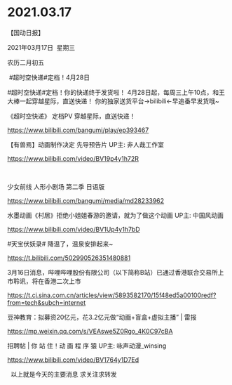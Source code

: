 ﻿#  2021.03.17



【国动日报】


2021年03月17日  星期三


农历二月初五


 #超时空快递#定档！4月28日


#超时空快递#定档！你的快递终于发货啦！
4月28日起，每周三上午10点，和王大棒一起穿越星际，直送快递！
你的独家送货平台→bilibili←早追番早发货哦~


《超时空快递》 定档PV 穿越星际，直送快递！

https://www.bilibili.com/bangumi/play/ep393467







【有兽焉】动画制作决定 先导预告片 UP主: 非人哉工作室

https://www.bilibili.com/video/BV19p4y1h72R

 




少女前线 人形小剧场 第二季 日语版

https://www.bilibili.com/bangumi/media/md28233962

水墨动画《村居》拒绝小姐姐春游的邀请，就为了做这个动画 UP主: 中国风动画

https://www.bilibili.com/video/BV1Up4y1h7bD




#天宝伏妖录# 降温了，温泉安排起来~

https://t.bilibili.com/502990526351480881




3月16日消息，哔哩哔哩股份有限公司（以下简称B站）已通过香港联合交易所上市聆讯，将在香港二次上市

https://t.cj.sina.com.cn/articles/view/5893582170/15f48ed5a00100redf?from=tech&subch=internet


豆神教育：拟募资20亿元，花3.2亿元做“动画+盲盒+虚拟主播” | 雷报

https://mp.weixin.qq.com/s/VEAswe5Z0Rgo_4K0C97cBA

招聘帖 | 你 站 住！动 画 程 序 猿 UP主: 咏声动漫_winsing

https://www.bilibili.com/video/BV1764y1D7Ed

 
以上就是今天的主要消息
求关注求转发
















